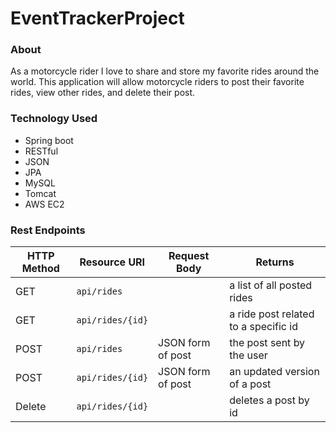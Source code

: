 # EventTrackerProject


### About
As a motorcycle rider I love to share and store my favorite rides around the world.
This application will allow motorcycle riders to post their favorite rides, view other rides,
and delete their post.


### Technology Used
* Spring boot
* RESTful
* JSON
* JPA
* MySQL
* Tomcat
* AWS EC2



### Rest Endpoints

HTTP Method | Resource URI | Request Body | Returns |
|-------------|--------------|--------------|---------|
| GET         | `api/rides` |              | a list of all posted rides|
| GET         | `api/rides/{id}`|           | a ride post related to a specific id|
| POST        | `api/rides` | JSON form of post | the post sent by the user|
| POST        | `api/rides/{id}`| JSON form of post | an updated version of a post |
| Delete      | `api/rides/{id}`|            | deletes a post by id|
